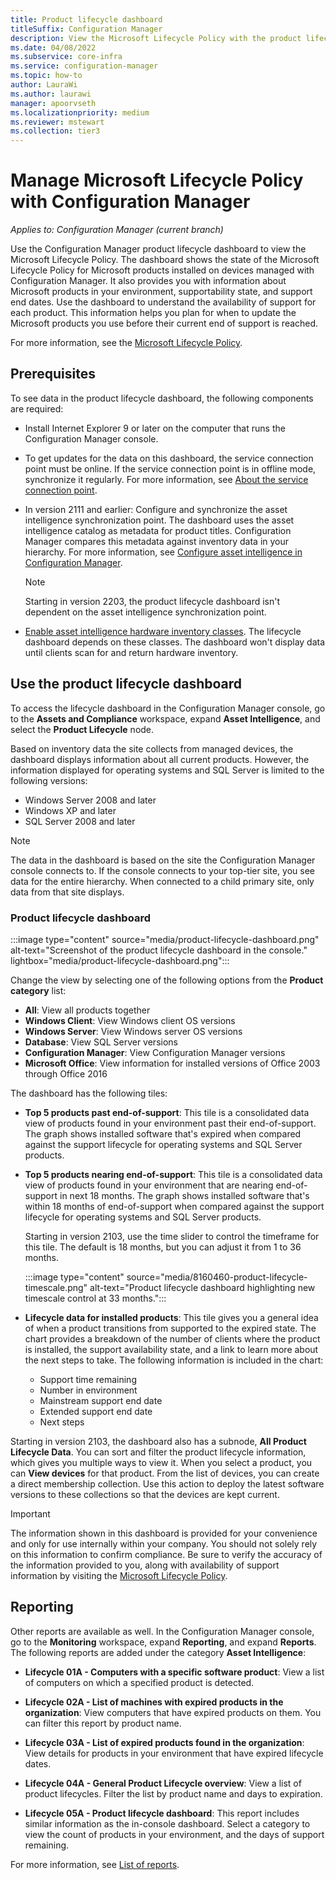 ```yaml
---
title: Product lifecycle dashboard
titleSuffix: Configuration Manager
description: View the Microsoft Lifecycle Policy with the product lifecycle dashboard in Configuration Manager.
ms.date: 04/08/2022
ms.subservice: core-infra
ms.service: configuration-manager
ms.topic: how-to
author: LauraWi
ms.author: laurawi
manager: apoorvseth
ms.localizationpriority: medium
ms.reviewer: mstewart
ms.collection: tier3
---
```


# Manage Microsoft Lifecycle Policy with Configuration Manager

*Applies to: Configuration Manager (current branch)*

Use the Configuration Manager product lifecycle dashboard to view the Microsoft Lifecycle Policy. The dashboard shows the state of the Microsoft Lifecycle Policy for Microsoft products installed on devices managed with Configuration Manager. It also provides you with information about Microsoft products in your environment, supportability state, and support end dates. Use the dashboard to understand the availability of support for each product. This information helps you plan for when to update the Microsoft products you use before their current end of support is reached.

For more information, see the [Microsoft Lifecycle Policy](/lifecycle).

## Prerequisites

To see data in the product lifecycle dashboard, the following components are required:

- Install Internet Explorer 9 or later on the computer that runs the Configuration Manager console.

- To get updates for the data on this dashboard, the service connection point must be online. If the service connection point is in offline mode, synchronize it regularly. For more information, see [About the service connection point](../../../servers/deploy/configure/about-the-service-connection-point.md).

- In version 2111 and earlier: Configure and synchronize the asset intelligence synchronization point. The dashboard uses the asset intelligence catalog as metadata for product titles. Configuration Manager compares this metadata against inventory data in your hierarchy. For more information, see [Configure asset intelligence in Configuration Manager](configuring-asset-intelligence.md).

    > [!NOTE]
    > Starting in version 2203, the product lifecycle dashboard isn't dependent on the asset intelligence synchronization point.<!-- 13808902 -->

- [Enable asset intelligence hardware inventory classes](configuring-asset-intelligence.md#BKMK_EnableAssetIntelligence). The lifecycle dashboard depends on these classes. The dashboard won't display data until clients scan for and return hardware inventory.

## Use the product lifecycle dashboard

To access the lifecycle dashboard in the Configuration Manager console, go to the **Assets and Compliance** workspace, expand **Asset Intelligence**, and select the **Product Lifecycle** node.

Based on inventory data the site collects from managed devices, the dashboard displays information about all current products. However, the information displayed for operating systems and SQL Server is limited to the following versions:

- Windows Server 2008 and later
- Windows XP and later
- SQL Server 2008 and later

> [!NOTE]
> The data in the dashboard is based on the site the Configuration Manager console connects to. If the console connects to your top-tier site, you see data for the entire hierarchy. When connected to a child primary site, only data from that site displays.

### Product lifecycle dashboard

:::image type="content" source="media/product-lifecycle-dashboard.png" alt-text="Screenshot of the product lifecycle dashboard in the console." lightbox="media/product-lifecycle-dashboard.png":::

Change the view by selecting one of the following options from the **Product category** list:

- **All**: View all products together
- **Windows Client**: View Windows client OS versions
- **Windows Server**: View Windows server OS versions
- **Database**: View SQL Server versions
- **Configuration Manager**: View Configuration Manager versions
- **Microsoft Office**: View information for installed versions of Office 2003 through Office 2016<!--3556026-->

The dashboard has the following tiles:

- **Top 5 products past end-of-support**: This tile is a consolidated data view of products found in your environment past their end-of-support. The graph shows installed software that's expired when compared against the support lifecycle for operating systems and SQL Server products.

- **Top 5 products nearing end-of-support**: This tile is a consolidated data view of products found in your environment that are nearing end-of-support in next 18 months. The graph shows installed software that's within 18 months of end-of-support when compared against the support lifecycle for operating systems and SQL Server products.

    Starting in version 2103, use the time slider to control the timeframe for this tile. The default is 18 months, but you can adjust it from 1 to 36 months.<!--8160460-->

    :::image type="content" source="media/8160460-product-lifecycle-timescale.png" alt-text="Product lifecycle dashboard highlighting new timescale control at 33 months.":::

- **Lifecycle data for installed products**: This tile gives you a general idea of when a product transitions from supported to the expired state. The chart provides a breakdown of the number of clients where the product is installed, the support availability state, and a link to learn more about the next steps to take. The following information is included in the chart:

  - Support time remaining
  - Number in environment
  - Mainstream support end date
  - Extended support end date
  - Next steps

Starting in version 2103, the dashboard also has a subnode, **All Product Lifecycle Data**. You can sort and filter the product lifecycle information, which gives you multiple ways to view it. When you select a product, you can **View devices** for that product. From the list of devices, you can create a direct membership collection. Use this action to deploy the latest software versions to these collections so that the devices are kept current.<!--8160460-->

> [!IMPORTANT]
> The information shown in this dashboard is provided for your convenience and only for use internally within your company. You should not solely rely on this information to confirm compliance. Be sure to verify the accuracy of the information provided to you, along with availability of support information by visiting the [Microsoft Lifecycle Policy](/lifecycle).

## Reporting

Other reports are available as well. In the Configuration Manager console, go to the **Monitoring** workspace, expand **Reporting**, and expand **Reports**. The following reports are added under the category **Asset Intelligence**:

- **Lifecycle 01A - Computers with a specific software product**: View a list of computers on which a specified product is detected.

- **Lifecycle 02A - List of machines with expired products in the organization**: View computers that have expired products on them. You can filter this report by product name.

- **Lifecycle 03A - List of expired products found in the organization**: View details for products in your environment that have expired lifecycle dates.

- **Lifecycle 04A - General Product Lifecycle overview**: View a list of product lifecycles. Filter the list by product name and days to expiration.

- **Lifecycle 05A - Product lifecycle dashboard**: This report includes similar information as the in-console dashboard. Select a category to view the count of products in your environment, and the days of support remaining.

For more information, see [List of reports](../../../servers/manage/list-of-reports.md#asset-intelligence).<!--SCCMDocs issue 997-->
